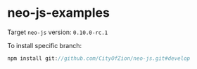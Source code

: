 # neo-js-examples

Target `neo-js` version: `0.10.0-rc.1`

To install specific branch:

```js
npm install git://github.com/CityOfZion/neo-js.git#develop
```
